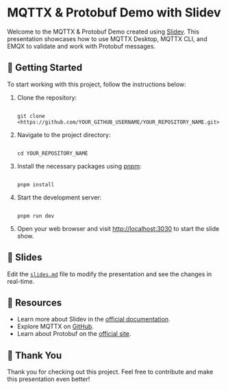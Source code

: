 # MQTTX & Protobuf Demo with Slidev

Welcome to the MQTTX & Protobuf Demo created using [Slidev](https://github.com/slidevjs/slidev). This presentation showcases how to use MQTTX Desktop, MQTTX CLI, and EMQX to validate and work with Protobuf messages.

## 🚀 Getting Started

To start working with this project, follow the instructions below:

1. Clone the repository:

   ```shell

   git clone <https://github.com/YOUR_GITHUB_USERNAME/YOUR_REPOSITORY_NAME.git>

   ```

2. Navigate to the project directory:

   ```shell

   cd YOUR_REPOSITORY_NAME

   ```

3. Install the necessary packages using [pnpm](https://pnpm.io/):

   ```shell

   pnpm install

   ```

4. Start the development server:

   ```shell

   pnpm run dev

   ```

5. Open your web browser and visit [http://localhost:3030](http://localhost:3030) to start the slide show.

## 📄 Slides

Edit the [`slides.md`](./slides.md) file to modify the presentation and see the changes in real-time.

## 📖 Resources

- Learn more about Slidev in the [official documentation](https://sli.dev/).
- Explore MQTTX on [GitHub](https://github.com/emqx/MQTTX).
- Learn about Protobuf on the [official site](https://developers.google.com/protocol-buffers).

## 🙏 Thank You

Thank you for checking out this project. Feel free to contribute and make this presentation even better!
